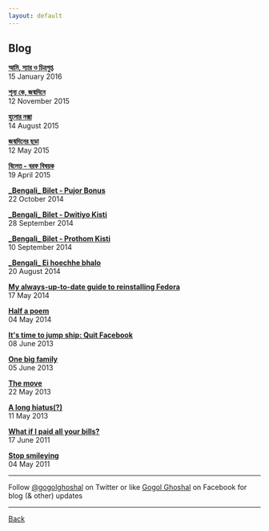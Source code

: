 ```yaml
---
layout: default
---
```


## Blog

[**আমি, স্যার ও চিত্রগুপ্ত**](posts/2016-01-15-chitrogupto.md)  
15 January 2016

[**শূন্য কে, জন্মদিনে**](posts/2015-11-12-shunyo-publication.md)  
12 November 2015  

[**হুলোর নক্সা**](posts/2015-08-14-hulor-noksha.md)  
14 August 2015  

[**জন্মদিনের ছড়া**](posts/2015-05-12-jonmodiner-chhora.md)  
12 May 2015  

[**বিলেত - বরফ বিষয়ক**](posts/2015-04-19-ishnow.md)  
19 April 2015  

[**\_Bengali\_ Bilet - Pujor Bonus**](posts/2014-10-22-bilet-pujo.md)  
22 October 2014  

[**\_Bengali\_ Bilet - Dwitiyo Kisti**](posts/2014-09-28-bilet-second.md)  
28 September 2014  

[**\_Bengali\_ Bilet - Prothom Kisti**](posts/2014-09-10-bilet-first.md)  
10 September 2014  

[**\_Bengali\_ Ei hoechhe bhalo**](posts/2014-08-20-announce-bengali.md)  
20 August 2014  

[**My always-up-to-date guide to reinstalling Fedora**](posts/2014-05-17-my-always-up-to-date-guide-to-reinstalling-fedora.md)  
17 May 2014  

[**Half a poem**](posts/2014-05-04-half-a-poem.md)  
04 May 2014  

[**It's time to jump ship: Quit Facebook**](posts/2013-06-08-quit-facebook.md)  
08 June 2013  

[**One big family**](posts/2013-06-05-one-big-family.md)  
05 June 2013  

[**The move**](posts/2013-05-22-the-move.md)  
22 May 2013  

[**A long hiatus(?)**](posts/2013-05-11-a-long-hiatus.md)  
11 May 2013  

[**What if I paid all your bills?**](posts/2011-06-17-what-if-i-paid-all-your-bills.md)  
17 June 2011  

[**Stop smileying**](posts/2011-05-04-stop-smileying.md)  
04 May 2011  


* * *

Follow [@gogolghoshal](https://twitter.com/gogolghoshal) on Twitter or like [Gogol Ghoshal](https://www.facebook.com/GogolGhoshal) on Facebook for blog (& other) updates

* * *

[Back](./)
